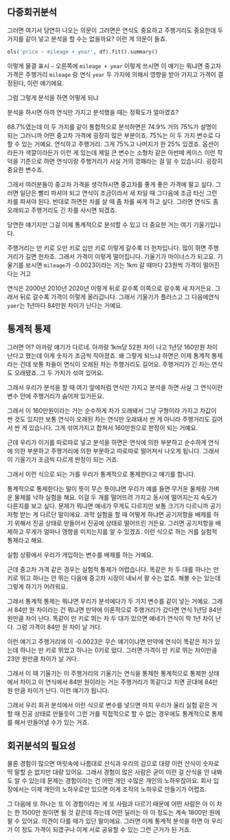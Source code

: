 

## 다중회귀분석


그러면 여기서 당연히 나오는 의문이 그러면은 연식도 중요하고 주행거리도 중요한데 두 가지를 같이 넣고 분석을 할 수는 없을까요? 이런 게 의문이 들죠.

```python
ols('price ~ mileage + year', df).fit().summary()
```

이렇게 물결 표시 `~` 오른쪽에 `mileage + year` 이렇게 쓰시면 이 얘기는 뭐냐면 중고차 가격은 주행거리 `mileage` 랑 연식 `year` 두 가지에 의해서 영향을 받아 가지고 가격이 결정된다, 이런 얘기에요.

그럼 그렇게 분석을 하면 어떻게 되냐

분석을 하시면 아까 연식만 가지고 분석했을 때는 정확도가 얼마였죠?

68.7%였는데 이 두 가지를 같이 통합적으로 분석하면은 74.9% 거의 75%가 설명이 되는 그러니까 어떤 중고차 가격에 굉장히 많은 부분이죠. 75%는 이 두 가지 변수로 다 할 수 있는 거예요. 연식하고 주행거리. 그게 75%고 나머지가 한 25% 있겠죠. 옵션이라든가 색깔이라든가 이런 게 있는데 제일 큰 변수는 소형차 같은 아반떼 케이스 이런 착덕을 기준으로 하면 연식이랑 주행거리가 사실 거의 깡패라는 걸 알 수 있습니다. 굉장히 중요한 변수죠.

그래서 여러분들이 중고차 가격을 생각하시면 중고차를 좋게 좋은 가격에 팔고 싶다. 그러면 일단은 빨리 파셔야 되고 연식이 조금이라서 새 차일 때 그다음에 조금 타신 그런 차를 파셔야 된다. 반대로 하면은 차를 살 때 좀 차를 싸게 하고 싶다. 그러면 연식도 좀 오래되고 주행거리도 긴 차를 사시면 되겠죠. 

당연한 얘기지만 그걸 이제 통계적으로 분석할 수 있고 더 중요한 거는 여기 기울기입니다.

주행거리는 만 키로 오만 키로 십만 키로 이렇게 갈수록 더 헌차입니다. 많이 뛰면 주행거리가 길면 헌차죠. 그래서 가격이 이렇게 떨어집니다. 기울기가 마이너스가 되고요. 기울기를 보시면 `mileage`가 -0.0023이라는 거는 1km 갈 때마다 23원씩 가격이 떨어진다는 거고 

연식은 2000년 2010년 2020년 이렇게 뒤로 갈수록 이쪽으로 갈수록 새 차거든요. 그래서 뒤로 갈수록 가격이 이렇게 올라갑니다. 그래서 기울기가 플러스고 그 다음에연식 `yaer`는 1년마다 84만원 차이가 난다는 거예요.


## 통계적 통제


그러면 어? 아까랑 얘기가 다르네. 아까랑 1km당 52원 차이 나고 1년당 160만원 차이 난다고 했는데 이게 숫자가 조금씩 작아졌죠. 왜 그렇게 되느냐 하면은 이제 통계적 통제라는 건데 보통 차들이 연식이 오래된 차는 주행거리도 길어요. 주행거리가 긴 차는 연식도 오래됐죠. 그 두 가지가 섞여 있어요.

그래서 우리가 분석을 할 때 여기 앞에처럼 연식만 가지고 분석을 하면 사실 그 연식이란 변수 안에 주행거리가 숨어져 있거든요.

그래서 이 160만원이라는 거는 순수하게 차가 오래돼서 그냥 구형이라 가지고 차값이 싼 것도 있지만 보통 연식이 오래된 차는 연식만 오래돼서 싼 게 아니라 주행거리도 길어서 싼 게 있습니다. 그게 섞여가지고 합쳐서 160만원으로 판정이 되는 거예요.

근데 우리가 이거를 따로따로 넣고 분석을 하면은 연식에 의한 부분하고 순수하게 연식에 의한 부분하고 주행거리에 의한 부분하고 따로따로 떨어져서 나오게 됩니다. 그래서 이 기울기가 조금씩 다르게 판정이 되는 거죠.

그래서 이런 식으로 되는 거를 우리가 통계적으로 통제한다고 얘기를 합니다.

통계적으로 통제한다는 말이 뜻이 무슨 뜻이냐면 우리가 예를 들면 무거운 물체랑 가벼운 물체를 낙하 실험을 해요. 이걸 두 개를 떨어뜨려 가지고 동시에 떨어지는지 속도가 다른지를 보고 싶다. 문제가 뭐냐면 얘네가 무게도 다르지만 보통 크기가 다르니까 공기저항 받는 게 다르단 말이에요. 과학 실험을 할 때 어떻게 하냐면 공기저항을 배제를 하기 위해서 진공 상태로 만들어서 진공에 상태로 떨어뜨린 거든요. 그러면 공기저항을 배제하고 무게가 얼마나 영향을 미치는지를 알 수 있겠죠. 이런 식으로 하는 거를 실험적 통제라고 해요.

실험 상황에서 우리가 개입하는 변수를 배제를 하는 거예요.

근데 중고차 가격 같은 경우는 실험적 통제가 어렵습니다. 똑같은 차 두 대를 하나는 만 키로 뛰고 하나는 안 뛰는 다음에 중고차 시장이 내놔서 팔 수는 없죠. 해볼 수는 있는데 그렇게 하기가 어려워요.

그래서 통계적 통제는 뭐냐면 우리가 분석에다가 두 가지 변수를 같이 넣는 거예요. 그래서 84만 원 차이라는 건 뭐냐면 만약에 이론적으로 주행거리가 갔다면 연식 1년당 84만 원만큼 차이 난다. 똑같이 만 키로 뛰는 차 두 대가 있으면 얘네가 연식이 딱 1년 차이 난다. 그럼 가격이 84만 원 차이 날 거다.

이런 얘기고 주행거리에 이 -0.0023은 무슨 얘기이냐면 만약에 연식이 똑같은 차가 있는데 하나는 만 키로 뛰었고 하나는 0키로 떴다. 그러면 가격이 만 키로 뛰는 차이만큼 23만 원만큼 차이가 날 거다.

그래서 이 때 기울기는 이 주행거리의 기울기는 연식을 통제한 통계적으로 통제한 상태에서 차이고 이 연식에서 84만 원이라는 거는 주행거리가 똑같다고 치면 곧대에 84만 원 만큼 차이가 난다. 이런 얘기가 됩니다.

그래서 우리 회귀 분석에서 이런 식으로 변수를 넣으면 마치 우리가 울리 실험 같은 거 할 때 진공 상태로 만들듯이 그런 거를 직접적으로 할 수 없는 경우에도 통계적으로 통제를 해서 만들어낼 수가 있는 거죠.

## 회귀분석의 필요성

물론 경험이 많으면 머릿속에 나름대로 산식과 우리의 감으로 대량 이런 산식이 숫자로 딱 말할 순 없지만 대량 있어요. 그래서 경험이 많은 사람은 굳이 이런 걸 산식을 안 내봐도 알 수 있는데 문제는 경험이라는 건 어떤 개인 수많은 개인의 노하우잖아요. 회사 입장에서는 이제 개인의 노하우로만 있으면 이게 조직의 노하우로 만들기가 어렵죠.

그 다음에 또 하나는 또 이 경험이라는 게 또 사람과 다르기 때문에 어떤 사람은 아 이 차는 한 1500만 원이면 될 것 같은데 하는데 어떤 딜러는 아 이 정도는 계속 1800만 원에 팔 수 있어요. 의견이 다를 때가 있단 말이에요. 그러면 이제 통계적 분석을 하면 아 우리가 이 정도 가격이 되겠구나 이게 서로 공유할 수 있는 그런 근거가 된 거죠.
